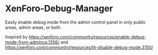 # XenForo-Debug-Manager
Easily enable debug mode from the admin control panel in only public areas, admin areas, or both.

Inspired by https://xenforo.com/community/resources/enable-debug-mode-from-admincp.1356/ and https://xenforo.com/community/resources/th-disable-debug-mode.3150/
